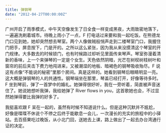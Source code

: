 ```yaml
---
title: 弹钢琴
date: "2012-04-27T00:00:00Z"
---
```


广州开启了雨季模式，中午天空像发生了日全食一样变成黑夜，大雨致密地落下，一遍遍洗刷着城市。待晚上雨小了一点，F 打电话过来要和我一起吃饭。在熊德龙门口见到她，她却突然想去琴室。两个人像做贼般悄声走到二楼琴室门口，我握住门把手，屏息按下，门是开的。之所以这么紧张，因为我从来没摸清这个琴室的开门规律。大多数去的时候锁门，也有时候路过却听见里面传来琴声。琴室弥漫着清新的香味，上一个来弹琴的一定是个女生。天色依然阴暗，光芒在树杈树枝树叶和窗帘的前后夹击下费力地闯进来，又被潮湿的地板、暗褐色的钢琴吸收殆尽。F 说这有点像“不能说的秘密”里那个房间。真是这样的。她看到钢琴后眼睛明显一亮。这大概是弹钢琴的人的共通性。钢琴端坐在那里，琴盖已经打开，好像等待多时。F 坐到琴前，弹了一首梦中的婚礼。她弹得很好听，我在一旁听着，简直被声音迷住了。她说她想听我弹，我给她弹了 River flows in you，这首歌她也会，不过显然她弹得要比我弹的好多了。

我挺喜欢跟 F 呆在一起的，虽然有时候不知道说什么。但是这种沉默并不尴尬，好像是喋喋不休说个不停之后终于能歇息一会儿，一次漫长的充实的旅程中的小驿站。去百搭果吃过晚饭，从小北门回，送她去上课，路上做出了一起去办台湾通行证的决定。
